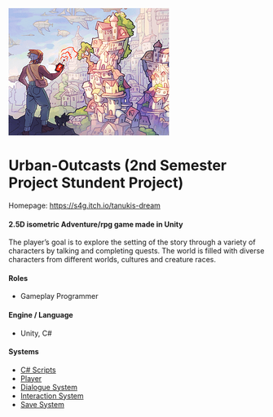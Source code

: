 [![Urban Outcasts Logo](img/UrbanOutcastsLogo.png)](https://s4g.itch.io/urban-outcasts)

# Urban-Outcasts (2nd Semester Project Stundent Project)

Homepage: https://s4g.itch.io/tanukis-dream

#### 2.5D isometric Adventure/rpg game made in Unity

The player’s goal is to explore the setting of the story through a variety of characters by talking and completing quests. The world is filled with diverse characters from different worlds, cultures and creature races.

#### Roles
- Gameplay Programmer

#### Engine / Language
- Unity, C#

#### Systems
- [C# Scripts](./Assets/MainGame/Scripts)
- [Player](./Assets/MainGame/Scripts/Player)
- [Dialogue System](./Assets/MainGame/Scripts/Dialogues)
- [Interaction System](./Assets/MainGame/Scripts/Interactables)
- [Save System](./Assets/MainGame/Scripts/DataPersistence)
